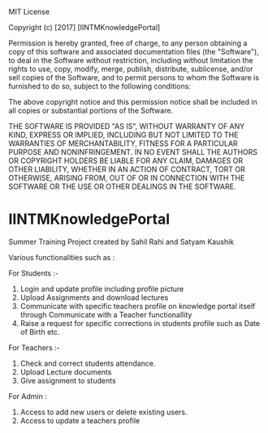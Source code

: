 MIT License

Copyright (c) [2017] [IINTMKnowledgePortal]

Permission is hereby granted, free of charge, to any person obtaining a copy
of this software and associated documentation files (the "Software"), to deal
in the Software without restriction, including without limitation the rights
to use, copy, modify, merge, publish, distribute, sublicense, and/or sell
copies of the Software, and to permit persons to whom the Software is
furnished to do so, subject to the following conditions:

The above copyright notice and this permission notice shall be included in all
copies or substantial portions of the Software.

THE SOFTWARE IS PROVIDED "AS IS", WITHOUT WARRANTY OF ANY KIND, EXPRESS OR
IMPLIED, INCLUDING BUT NOT LIMITED TO THE WARRANTIES OF MERCHANTABILITY,
FITNESS FOR A PARTICULAR PURPOSE AND NONINFRINGEMENT. IN NO EVENT SHALL THE
AUTHORS OR COPYRIGHT HOLDERS BE LIABLE FOR ANY CLAIM, DAMAGES OR OTHER
LIABILITY, WHETHER IN AN ACTION OF CONTRACT, TORT OR OTHERWISE, ARISING FROM,
OUT OF OR IN CONNECTION WITH THE SOFTWARE OR THE USE OR OTHER DEALINGS IN THE
SOFTWARE.


# IINTMKnowledgePortal
Summer Training Project created by Sahil Rahi and Satyam Kaushik 

Various functionalities such as :

For Students :-  
1. Login and update profile including profile picture
2. Upload Assignments and download lectures
3. Communicate with specific teachers profile on knowledge portal itself through Communicate with a Teacher functionallity
4. Raise a request for specific corrections in students profile such as Date of Birth etc.


For Teachers :- 
1. Check and correct students attendance.
2. Upload Lecture documents 
3. Give assignment to students

For Admin :
1. Access to add new users or delete existing users.
2. Access to update a teachers profile
